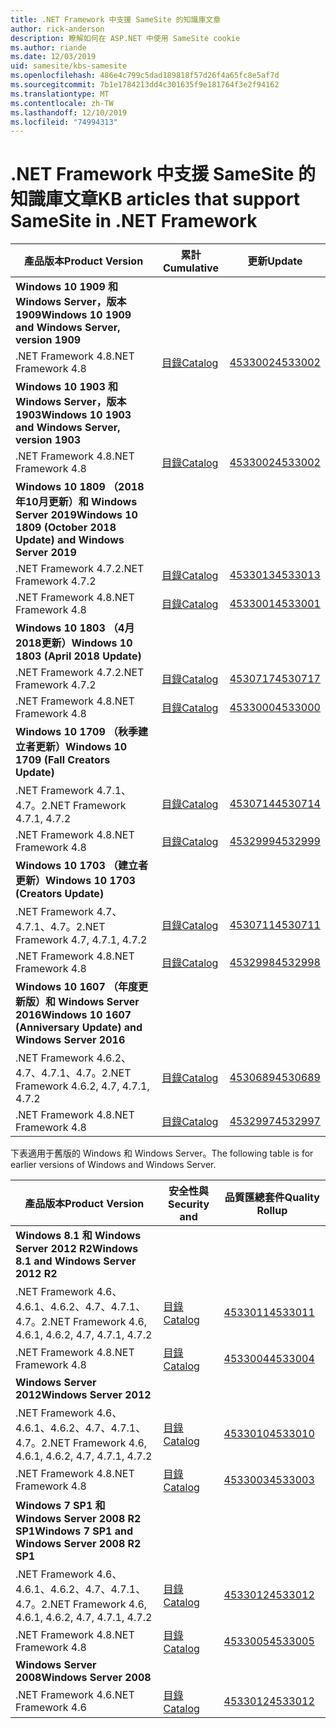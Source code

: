 ```yaml
---
title: .NET Framework 中支援 SameSite 的知識庫文章
author: rick-anderson
description: 瞭解如何在 ASP.NET 中使用 SameSite cookie
ms.author: riande
ms.date: 12/03/2019
uid: samesite/kbs-samesite
ms.openlocfilehash: 486e4c799c5dad189818f57d26f4a65fc8e5af7d
ms.sourcegitcommit: 7b1e1784213dd4c301635f9e181764f3e2f94162
ms.translationtype: MT
ms.contentlocale: zh-TW
ms.lasthandoff: 12/10/2019
ms.locfileid: "74994313"
---
```

# <a name="kb-articles-that-support-samesite-in-net-framework"></a><span data-ttu-id="cea40-103">.NET Framework 中支援 SameSite 的知識庫文章</span><span class="sxs-lookup"><span data-stu-id="cea40-103">KB articles that support SameSite in .NET Framework</span></span>

| <span data-ttu-id="cea40-104">產品版本</span><span class="sxs-lookup"><span data-stu-id="cea40-104">Product Version</span></span> | <span data-ttu-id="cea40-105">累計</span><span class="sxs-lookup"><span data-stu-id="cea40-105">Cumulative</span></span> | <span data-ttu-id="cea40-106">更新</span><span class="sxs-lookup"><span data-stu-id="cea40-106">Update</span></span> |
| ------------- | ------------- | --- |
| <span data-ttu-id="cea40-107">**Windows 10 1909 和 Windows Server，版本1909**</span><span class="sxs-lookup"><span data-stu-id="cea40-107">**Windows 10 1909 and Windows Server, version 1909**</span></span> | | |
| <span data-ttu-id="cea40-108">.NET Framework 4.8</span><span class="sxs-lookup"><span data-stu-id="cea40-108">.NET Framework 4.8</span></span>  | [<span data-ttu-id="cea40-109">目錄</span><span class="sxs-lookup"><span data-stu-id="cea40-109">Catalog</span></span>](http://www.catalog.update.microsoft.com/Search.aspx?q=4533002)  | [<span data-ttu-id="cea40-110">4533002</span><span class="sxs-lookup"><span data-stu-id="cea40-110">4533002</span></span>](https://support.microsoft.com/en-us/help/4533002) |
| <span data-ttu-id="cea40-111">**Windows 10 1903 和 Windows Server，版本1903**</span><span class="sxs-lookup"><span data-stu-id="cea40-111">**Windows 10 1903 and Windows Server, version 1903**</span></span> | | |
| <span data-ttu-id="cea40-112">.NET Framework 4.8</span><span class="sxs-lookup"><span data-stu-id="cea40-112">.NET Framework 4.8</span></span>  | [<span data-ttu-id="cea40-113">目錄</span><span class="sxs-lookup"><span data-stu-id="cea40-113">Catalog</span></span>](http://www.catalog.update.microsoft.com/Search.aspx?q=4533002)  | [<span data-ttu-id="cea40-114">4533002</span><span class="sxs-lookup"><span data-stu-id="cea40-114">4533002</span></span>](https://support.microsoft.com/en-us/help/4533002) |
| <span data-ttu-id="cea40-115">**Windows 10 1809 （2018年10月更新）和 Windows Server 2019**</span><span class="sxs-lookup"><span data-stu-id="cea40-115">**Windows 10 1809 (October 2018 Update) and Windows Server 2019**</span></span> | |
| <span data-ttu-id="cea40-116">.NET Framework 4.7.2</span><span class="sxs-lookup"><span data-stu-id="cea40-116">.NET Framework 4.7.2</span></span>  | [<span data-ttu-id="cea40-117">目錄</span><span class="sxs-lookup"><span data-stu-id="cea40-117">Catalog</span></span>](http://www.catalog.update.microsoft.com/Search.aspx?q=4533013)  | [<span data-ttu-id="cea40-118">4533013</span><span class="sxs-lookup"><span data-stu-id="cea40-118">4533013</span></span>](https://support.microsoft.com/en-us/help/4533013) |
| <span data-ttu-id="cea40-119">.NET Framework 4.8</span><span class="sxs-lookup"><span data-stu-id="cea40-119">.NET Framework 4.8</span></span>  | [<span data-ttu-id="cea40-120">目錄</span><span class="sxs-lookup"><span data-stu-id="cea40-120">Catalog</span></span>](http://www.catalog.update.microsoft.com/Search.aspx?q=4533001)  | [<span data-ttu-id="cea40-121">4533001</span><span class="sxs-lookup"><span data-stu-id="cea40-121">4533001</span></span>](https://support.microsoft.com/en-us/help/4533001) |
| <span data-ttu-id="cea40-122">**Windows 10 1803 （4月2018更新）**</span><span class="sxs-lookup"><span data-stu-id="cea40-122">**Windows 10 1803 (April 2018 Update)**</span></span> | |
| <span data-ttu-id="cea40-123">.NET Framework 4.7.2</span><span class="sxs-lookup"><span data-stu-id="cea40-123">.NET Framework 4.7.2</span></span>  | [<span data-ttu-id="cea40-124">目錄</span><span class="sxs-lookup"><span data-stu-id="cea40-124">Catalog</span></span>](http://www.catalog.update.microsoft.com/Search.aspx?q=4530717)  | [<span data-ttu-id="cea40-125">4530717</span><span class="sxs-lookup"><span data-stu-id="cea40-125">4530717</span></span>](https://support.microsoft.com/en-us/help/4530717) |
| <span data-ttu-id="cea40-126">.NET Framework 4.8</span><span class="sxs-lookup"><span data-stu-id="cea40-126">.NET Framework 4.8</span></span>  | [<span data-ttu-id="cea40-127">目錄</span><span class="sxs-lookup"><span data-stu-id="cea40-127">Catalog</span></span>](http://www.catalog.update.microsoft.com/Search.aspx?q=4533000)  | [<span data-ttu-id="cea40-128">4533000</span><span class="sxs-lookup"><span data-stu-id="cea40-128">4533000</span></span>](https://support.microsoft.com/en-us/help/4533000) |
| <span data-ttu-id="cea40-129">**Windows 10 1709 （秋季建立者更新）**</span><span class="sxs-lookup"><span data-stu-id="cea40-129">**Windows 10 1709 (Fall Creators Update)**</span></span> | |
| <span data-ttu-id="cea40-130">.NET Framework 4.7.1、4.7。2</span><span class="sxs-lookup"><span data-stu-id="cea40-130">.NET Framework 4.7.1, 4.7.2</span></span>  | [<span data-ttu-id="cea40-131">目錄</span><span class="sxs-lookup"><span data-stu-id="cea40-131">Catalog</span></span>](http://www.catalog.update.microsoft.com/Search.aspx?q=4530714)  | [<span data-ttu-id="cea40-132">4530714</span><span class="sxs-lookup"><span data-stu-id="cea40-132">4530714</span></span>](https://support.microsoft.com/en-us/help/4530714) |
| <span data-ttu-id="cea40-133">.NET Framework 4.8</span><span class="sxs-lookup"><span data-stu-id="cea40-133">.NET Framework 4.8</span></span>  | [<span data-ttu-id="cea40-134">目錄</span><span class="sxs-lookup"><span data-stu-id="cea40-134">Catalog</span></span>](http://www.catalog.update.microsoft.com/Search.aspx?q=4532999)  | [<span data-ttu-id="cea40-135">4532999</span><span class="sxs-lookup"><span data-stu-id="cea40-135">4532999</span></span>](https://support.microsoft.com/en-us/help/4532999) |
| <span data-ttu-id="cea40-136">**Windows 10 1703 （建立者更新）**</span><span class="sxs-lookup"><span data-stu-id="cea40-136">**Windows 10 1703 (Creators Update)**</span></span> | |
| <span data-ttu-id="cea40-137">.NET Framework 4.7、4.7.1、4.7。2</span><span class="sxs-lookup"><span data-stu-id="cea40-137">.NET Framework 4.7, 4.7.1, 4.7.2</span></span>  | [<span data-ttu-id="cea40-138">目錄</span><span class="sxs-lookup"><span data-stu-id="cea40-138">Catalog</span></span>](http://www.catalog.update.microsoft.com/Search.aspx?q=4530711)  | [<span data-ttu-id="cea40-139">4530711</span><span class="sxs-lookup"><span data-stu-id="cea40-139">4530711</span></span>](https://support.microsoft.com/en-us/help/4530711) |
| <span data-ttu-id="cea40-140">.NET Framework 4.8</span><span class="sxs-lookup"><span data-stu-id="cea40-140">.NET Framework 4.8</span></span>  | [<span data-ttu-id="cea40-141">目錄</span><span class="sxs-lookup"><span data-stu-id="cea40-141">Catalog</span></span>](http://www.catalog.update.microsoft.com/Search.aspx?q=4532998)  | [<span data-ttu-id="cea40-142">4532998</span><span class="sxs-lookup"><span data-stu-id="cea40-142">4532998</span></span>](https://support.microsoft.com/en-us/help/4532998) |
| <span data-ttu-id="cea40-143">**Windows 10 1607 （年度更新版）和 Windows Server 2016**</span><span class="sxs-lookup"><span data-stu-id="cea40-143">**Windows 10 1607 (Anniversary Update) and Windows Server 2016**</span></span> | |
| <span data-ttu-id="cea40-144">.NET Framework 4.6.2、4.7、4.7.1、4.7。2</span><span class="sxs-lookup"><span data-stu-id="cea40-144">.NET Framework 4.6.2, 4.7, 4.7.1, 4.7.2</span></span> | [<span data-ttu-id="cea40-145">目錄</span><span class="sxs-lookup"><span data-stu-id="cea40-145">Catalog</span></span>](http://www.catalog.update.microsoft.com/Search.aspx?q=4530689)  | [<span data-ttu-id="cea40-146">4530689</span><span class="sxs-lookup"><span data-stu-id="cea40-146">4530689</span></span>](https://support.microsoft.com/en-us/help/4530689) |
| <span data-ttu-id="cea40-147">.NET Framework 4.8</span><span class="sxs-lookup"><span data-stu-id="cea40-147">.NET Framework 4.8</span></span>  | [<span data-ttu-id="cea40-148">目錄</span><span class="sxs-lookup"><span data-stu-id="cea40-148">Catalog</span></span>](http://www.catalog.update.microsoft.com/Search.aspx?q=4532997)  | [<span data-ttu-id="cea40-149">4532997</span><span class="sxs-lookup"><span data-stu-id="cea40-149">4532997</span></span>](https://support.microsoft.com/en-us/help/4532997) |

<span data-ttu-id="cea40-150">下表適用于舊版的 Windows 和 Windows Server。</span><span class="sxs-lookup"><span data-stu-id="cea40-150">The following table is for earlier versions of Windows and Windows Server.</span></span>

| <span data-ttu-id="cea40-151">產品版本</span><span class="sxs-lookup"><span data-stu-id="cea40-151">Product Version</span></span> | <span data-ttu-id="cea40-152">安全性與</span><span class="sxs-lookup"><span data-stu-id="cea40-152">Security and</span></span> | <span data-ttu-id="cea40-153">品質匯總套件</span><span class="sxs-lookup"><span data-stu-id="cea40-153">Quality Rollup</span></span> |
| ------------- | ------------- | --- |
| <span data-ttu-id="cea40-154">**Windows 8.1 和 Windows Server 2012 R2**</span><span class="sxs-lookup"><span data-stu-id="cea40-154">**Windows 8.1 and Windows Server 2012 R2**</span></span> | |
| <span data-ttu-id="cea40-155">.NET Framework 4.6、4.6.1、4.6.2、4.7、4.7.1、4.7。2</span><span class="sxs-lookup"><span data-stu-id="cea40-155">.NET Framework 4.6, 4.6.1, 4.6.2, 4.7, 4.7.1, 4.7.2</span></span> | [<span data-ttu-id="cea40-156">目錄</span><span class="sxs-lookup"><span data-stu-id="cea40-156">Catalog</span></span>](http://www.catalog.update.microsoft.com/Search.aspx?q=4533011)  | [<span data-ttu-id="cea40-157">4533011</span><span class="sxs-lookup"><span data-stu-id="cea40-157">4533011</span></span>](https://support.microsoft.com/en-us/help/4533011) |
| <span data-ttu-id="cea40-158">.NET Framework 4.8</span><span class="sxs-lookup"><span data-stu-id="cea40-158">.NET Framework 4.8</span></span>  | [<span data-ttu-id="cea40-159">目錄</span><span class="sxs-lookup"><span data-stu-id="cea40-159">Catalog</span></span>](http://www.catalog.update.microsoft.com/Search.aspx?q=4533004)  | [<span data-ttu-id="cea40-160">4533004</span><span class="sxs-lookup"><span data-stu-id="cea40-160">4533004</span></span>](https://support.microsoft.com/en-us/help/4533004) |
| <span data-ttu-id="cea40-161">**Windows Server 2012**</span><span class="sxs-lookup"><span data-stu-id="cea40-161">**Windows Server 2012**</span></span> | |
| <span data-ttu-id="cea40-162">.NET Framework 4.6、4.6.1、4.6.2、4.7、4.7.1、4.7。2</span><span class="sxs-lookup"><span data-stu-id="cea40-162">.NET Framework 4.6, 4.6.1, 4.6.2, 4.7, 4.7.1, 4.7.2</span></span> | [<span data-ttu-id="cea40-163">目錄</span><span class="sxs-lookup"><span data-stu-id="cea40-163">Catalog</span></span>](http://www.catalog.update.microsoft.com/Search.aspx?q=4533010)  | [<span data-ttu-id="cea40-164">4533010</span><span class="sxs-lookup"><span data-stu-id="cea40-164">4533010</span></span>](https://support.microsoft.com/en-us/help/4533010) |
| <span data-ttu-id="cea40-165">.NET Framework 4.8</span><span class="sxs-lookup"><span data-stu-id="cea40-165">.NET Framework 4.8</span></span>  | [<span data-ttu-id="cea40-166">目錄</span><span class="sxs-lookup"><span data-stu-id="cea40-166">Catalog</span></span>](http://www.catalog.update.microsoft.com/Search.aspx?q=4533003)  | [<span data-ttu-id="cea40-167">4533003</span><span class="sxs-lookup"><span data-stu-id="cea40-167">4533003</span></span>](https://support.microsoft.com/en-us/help/4533003) |
| <span data-ttu-id="cea40-168">**Windows 7 SP1 和 Windows Server 2008 R2 SP1**</span><span class="sxs-lookup"><span data-stu-id="cea40-168">**Windows 7 SP1 and Windows Server 2008 R2 SP1**</span></span> | |
| <span data-ttu-id="cea40-169">.NET Framework 4.6、4.6.1、4.6.2、4.7、4.7.1、4.7。2</span><span class="sxs-lookup"><span data-stu-id="cea40-169">.NET Framework 4.6, 4.6.1, 4.6.2, 4.7, 4.7.1, 4.7.2</span></span> | [<span data-ttu-id="cea40-170">目錄</span><span class="sxs-lookup"><span data-stu-id="cea40-170">Catalog</span></span>](http://www.catalog.update.microsoft.com/Search.aspx?q=4533012)  | [<span data-ttu-id="cea40-171">4533012</span><span class="sxs-lookup"><span data-stu-id="cea40-171">4533012</span></span>](https://support.microsoft.com/en-us/help/4533012) |
| <span data-ttu-id="cea40-172">.NET Framework 4.8</span><span class="sxs-lookup"><span data-stu-id="cea40-172">.NET Framework 4.8</span></span>  | [<span data-ttu-id="cea40-173">目錄</span><span class="sxs-lookup"><span data-stu-id="cea40-173">Catalog</span></span>](http://www.catalog.update.microsoft.com/Search.aspx?q=4533005)  | [<span data-ttu-id="cea40-174">4533005</span><span class="sxs-lookup"><span data-stu-id="cea40-174">4533005</span></span>](https://support.microsoft.com/en-us/help/4533005) |
| <span data-ttu-id="cea40-175">**Windows Server 2008**</span><span class="sxs-lookup"><span data-stu-id="cea40-175">**Windows Server 2008**</span></span> | |
| <span data-ttu-id="cea40-176">.NET Framework 4.6</span><span class="sxs-lookup"><span data-stu-id="cea40-176">.NET Framework 4.6</span></span>  | [<span data-ttu-id="cea40-177">目錄</span><span class="sxs-lookup"><span data-stu-id="cea40-177">Catalog</span></span>](http://www.catalog.update.microsoft.com/Search.aspx?q=4533012)  | [<span data-ttu-id="cea40-178">4533012</span><span class="sxs-lookup"><span data-stu-id="cea40-178">4533012</span></span>](https://support.microsoft.com/en-us/help/4533012) |